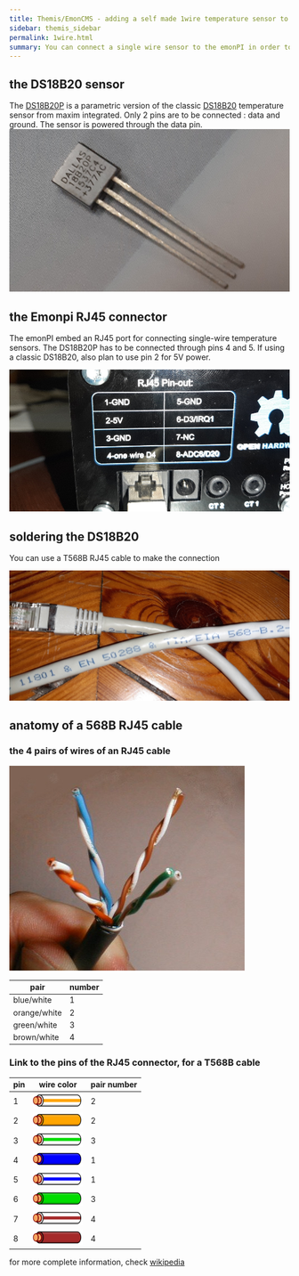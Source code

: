 ```yaml
---
title: Themis/EmonCMS - adding a self made 1wire temperature sensor to the emonPI
sidebar: themis_sidebar
permalink: 1wire.html
summary: You can connect a single wire sensor to the emonPI in order to monitor the temperature inside the Themis main box, which can be in a very hot place...
---
```


## the DS18B20 sensor
The [DS18B20P](DS18B20-PAR.pdf) is a parametric version of the classic [DS18B20](DS18B20.pdf) temperature sensor from maxim integrated. Only 2 pins are to be connected : data and ground. The sensor is powered through the data pin.
![DS18B20 parametric](DS18B20P.jpg)

## the Emonpi RJ45 connector
The emonPI embed an RJ45 port for connecting single-wire temperature sensors. 
The DS18B20P has to be connected through pins 4 and 5. If using a classic DS18B20, also plan to use pin 2 for 5V power.

![emonpiRJ45 connector](emonpiRJ45connector.jpg)

## soldering the DS18B20
You can use a T568B RJ45 cable to make the connection

![RJ45 568B cable](568B.jpg)

## anatomy of a 568B RJ45 cable

### the 4 pairs of wires of an RJ45 cable

![RJ45 pairs view](ethernet_Pairs.jpg)

pair|number
--|--
blue/white|1
orange/white|2
green/white|3
brown/white|4

### Link to the pins of the RJ45 connector, for a T568B cable

pin|wire color|pair number
--|--|--
1|![white-orange](90px-Wire_white_orange_stripe.svg.png)|2
2|![orange](90px-Wire_orange.svg.png)|2
3|![white-green](90px-Wire_white_green_stripe.svg.png)|3
4|![blue](90px-Wire_blue.svg.png)|1
5|![white-blue](90px-Wire_white_blue_stripe.svg.png)|1
6|![green](Wire_green.svg.png)|3
7|![white-brown](90px-Wire_white_brown_stripe.svg.png)|4
8|![brown](90px-Wire_brown.svg.png)|4

for more complete information, check [wikipedia](https://fr.wikipedia.org/wiki/RJ45)
